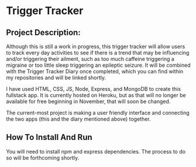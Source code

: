 <h1>Trigger Tracker</h1>
<span>
<h2>Project Description:</h2>
<p>Although this is still a work in progress, this trigger tracker will allow users to track every day activities to see if there is a trend that may be influencing and/or triggering their ailment, such as too much caffeine triggering a migraine or too little sleep triggering an epileptic seizure.  It will be combined with the Trigger Tracker Diary once completed, which you can find within my repositories and will be linked shortly.</p>
<p>I have used HTML, CSS, JS, Node, Express, and MongoDB to create this fullstack app.  It is currently hosted on Heroku, but as that will no longer be available for free beginning in November, that will soon be changed.</p>
<p>The current-most project is making a user friendly interface and connecting the two apps (this and the diary mentioned above) together.</p>
</span>
<span>
<h2>How To Install And Run</h2>
<p>You will need to install npm and express dependencies.  The process to do so will be forthcoming shortly.</p>
</span>
